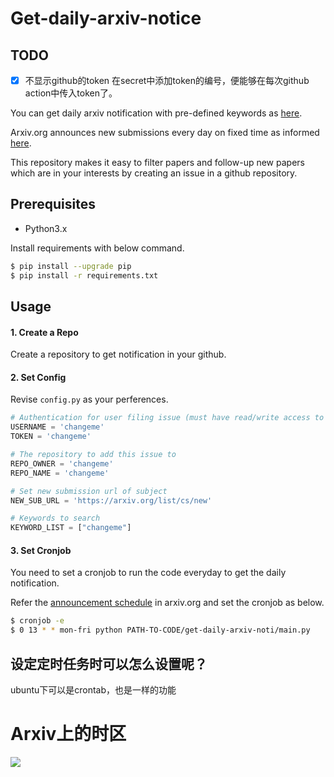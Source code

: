 # Get-daily-arxiv-notice

## TODO

- [x] 不显示github的token
  在secret中添加token的编号，便能够在每次github action中传入token了。





You can get daily arxiv notification with pre-defined keywords as [here](https://github.com/kobiso/daily-arxiv-noti/issues).

Arxiv.org announces new submissions every day on fixed time as informed [here](https://arxiv.org/help/submit).

This repository makes it easy to filter papers and follow-up new papers which are in your interests by creating an issue in a github repository.


## Prerequisites

- Python3.x

Install requirements with below command.

```bash
$ pip install --upgrade pip
$ pip install -r requirements.txt
```

## Usage

#### 1. Create a Repo

Create a repository to get notification in your github.

#### 2. Set Config

Revise `config.py` as your perferences.

```python
# Authentication for user filing issue (must have read/write access to repository to add issue to)
USERNAME = 'changeme'
TOKEN = 'changeme'

# The repository to add this issue to
REPO_OWNER = 'changeme'
REPO_NAME = 'changeme'

# Set new submission url of subject
NEW_SUB_URL = 'https://arxiv.org/list/cs/new'

# Keywords to search
KEYWORD_LIST = ["changeme"]
```

#### 3. Set Cronjob

You need to set a cronjob to run the code everyday to get the daily notification.

Refer the [announcement schedule](https://arxiv.org/help/submit) in arxiv.org and set the cronjob as below.

```bash
$ cronjob -e
$ 0 13 * * mon-fri python PATH-TO-CODE/get-daily-arxiv-noti/main.py
```

## 设定定时任务时可以怎么设置呢？

ubuntu下可以是crontab，也是一样的功能

# Arxiv上的时区

![](https://gitee.com/zhuhu00/img/raw/master/2021-10/20210606092857.png)
